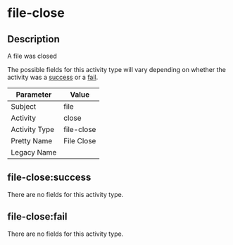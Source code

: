 file-close
==========

Description
-----------
A file was closed

The possible fields for this activity type will vary depending on whether the activity was a [success](#file-closesuccess) or a [fail](#file-closefail).

| Parameter     | Value      |
| ------------- | ---------- |
| Subject       | file       |
| Activity      | close      |
| Activity Type | file-close |
| Pretty Name   | File Close |
| Legacy Name   |            |

file-close:success
------------------

There are no fields for this activity type.


file-close:fail
---------------

There are no fields for this activity type.
